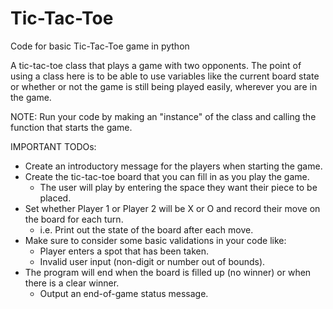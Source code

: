 # Tic-Tac-Toe
Code for basic Tic-Tac-Toe game in python

A tic-tac-toe class that plays a game with two opponents. The point of
using a class here is to be able to use variables like the current board state
or whether or not the game is still being played easily, wherever you are in the game.

NOTE:
Run your code by making an "instance" of the class and calling the function that
starts the game.

IMPORTANT TODOs:
- Create an introductory message for the players when starting the game.
- Create the tic-tac-toe board that you can fill in as you play the game.
    - The user will play by entering the space they want their piece to be placed.
- Set whether Player 1 or Player 2 will be X or O and record their move on the board for each turn.
    - i.e. Print out the state of the board after each move.
- Make sure to consider some basic validations in your code like:
    - Player enters a spot that has been taken.
    - Invalid user input (non-digit or number out of bounds).
- The program will end when the board is filled up (no winner) or when there is a clear winner.
    - Output an end-of-game status message.
